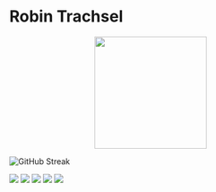 # Robin Trachsel
<p style="
  display: flex;
  flex-direction: column;
  justify-content: center;
  align-items: center;
  ">
  <img src="https://profile-counter.glitch.me/DoctorProgrammer/count.svg" width="200px">
  
  ![GitHub Streak](https://streak-stats.demolab.com/?user=DoctorProgrammer&theme=dark&hide_border=true&date_format=j%20M%5B%20Y%5D&card_width=700)
  
  ![](https://github-profile-summary-cards.vercel.app/api/cards/profile-details?username=DoctorProgrammer&theme=apprentice)
  ![](http://github-profile-summary-cards.vercel.app/api/cards/repos-per-language?username=DoctorProgrammer&theme=apprentice&exclude=)      ![](http://github-profile-summary-cards.vercel.app/api/cards/most-commit-language?username=DoctorProgrammer&theme=apprentice&exclude=)
  ![](https://github-profile-summary-cards.vercel.app/api/cards/stats?username=DoctorProgrammer&theme=apprentice)      ![](https://camo.githubusercontent.com/6c6313881db0662b52591ed615e9601d7aea95042c521ede79587dfa10614c08/687474703a2f2f6769746875622d70726f66696c652d73756d6d6172792d63617264732e76657263656c2e6170702f6170692f63617264732f70726f647563746976652d74696d653f757365726e616d653d446f63746f7250726f6772616d6d6572267468656d653d61707072656e74696365267574634f66667365743d31)
</p>
